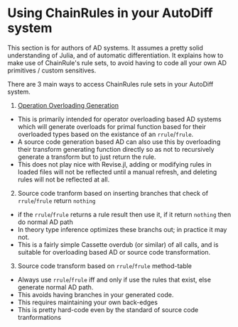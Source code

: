 # Using ChainRules in your AutoDiff system

This section is for authors of AD systems.
It assumes a pretty solid understanding of Julia, and of automatic differentiation.
It explains how to make use of ChainRule's rule sets,
to avoid having to code all your own AD primitives / custom sensitives.

There are 3 main ways to access ChainRules rule sets in your AutoDiff system.

1. [Operation Overloading Generation](operator_overloading.html)
  - This is primarily intended for operator overloading based AD systems which will generate overloads for primal function based for their overloaded types based on the existance of an `rrule`/`frule`.
  - A source code generation based AD can also use this by overloading their transform generating function directly so as not to recursively generate a transform but to just return the rule.
  - This does not play nice with Revise.jl, adding or modifying rules in loaded files will not be reflected until a manual refresh, and deleting rules will not be reflected at all.
2. Source code tranform based on inserting branches that check of `rrule`/`frule` return `nothing`
  - if the `rrule`/`frule` returns a rule result then use it, if it return `nothing` then do normal AD path 
  - In theory type inference optimizes these branchs out; in practice it may not.
  - This is a fairly simple Cassette overdub (or similar) of all calls, and is suitable for overloading based AD or source code transformation.
3. Source code transform based on `rrule`/`frule` method-table
  - Always use `rrule`/`frule` iff and only if use the rules that exist, else generate normal AD path.
  - This avoids having branches in your generated code.
  - This requires maintaining your own back-edges
  - This is pretty hard-code even by the standard of source code tranformations
